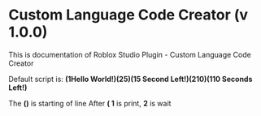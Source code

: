 # Custom Language Code Creator (v 1.0.0)
This is documentation of Roblox Studio Plugin - Custom Language Code Creator

Default script is:
**(1Hello World!)(25)(15 Second Left!)(210)(110 Seconds Left!)**

The **()** is starting of line
After **( 1** is print, **2** is wait
